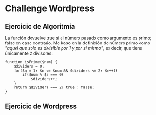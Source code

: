 # Challenge Wordpress

## Ejercicio de Algoritmia

La función devuelve true si el número pasado como argumento es primo; false en caso contrario. Me baso en la definición de número primo como *"aquel que solo es divisible por 1 y por sí mismo"*, es decir, que tiene únicamente 2 divisores:

```
function isPrime($num) {
	$dividers = 0;
	for($n = 1; $n <= $num && $dividers <= 2; $n++){
		if($num % $n === 0)
			$dividers++;
	}
	return $dividers === 2? true : false;
}
```

## Ejercicio de Wordpress

